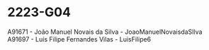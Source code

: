 # 2223-G04

A91671 - João Manuel Novais da Silva - JoaoManuelNovaisdaSIlva\
A91697 - Luís Filipe Fernandes Vilas - LuisFilipe6